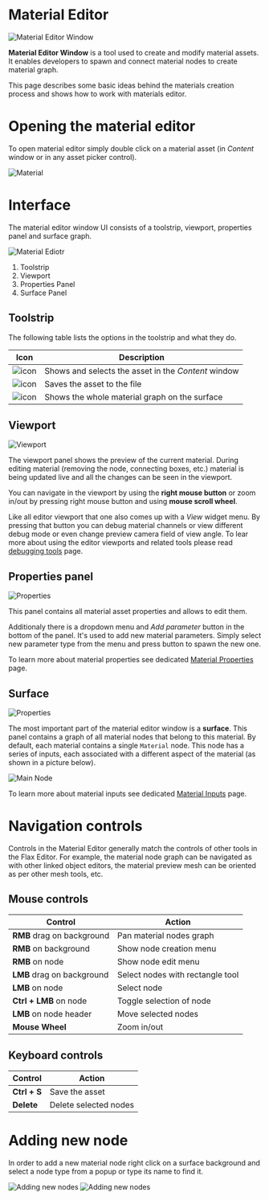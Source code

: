 # Material Editor

![Material Editor Window](../media/sample-material.jpg)

**Material Editor Window** is a tool used to create and modify material assets. It enables developers to spawn and connect material nodes to create material graph.

This page describes some basic ideas behind the materials creation process and shows how to work with materials editor.

# Opening the material editor

To open material editor simply double click on a material asset (in *Content* window or in any asset picker control).

![Material](../media/my-material.png)

# Interface

The material editor window UI consists of a toolstrip, viewport, properties panel and surface graph.

![Material Ediotr](../media/material-editor-ui.jpg)

1. Toolstrip
2. Viewport
3. Properties Panel
4. Surface Panel

## Toolstrip

The following table lists the options in the toolstrip and what they do.

| Icon | Description |
|--------|--------|
| ![icon](../media/material-editor-ui-toolstrip-1.png) | Shows and selects the asset in the *Content* window |
| ![icon](../media/material-editor-ui-toolstrip-2.png) | Saves the asset to the file |
| ![icon](../media/material-editor-ui-toolstrip-3.png) | Shows the whole material graph on the surface |

## Viewport

![Viewport](../media/viewport.png)

The viewport panel shows the preview of the current material. During editing material (removing the node, connecting boxes, etc.) material is being updated live and all the changes can be seen in the viewport.

You can navigate in the viewport by using the **right mouse button** or zoom in/out by pressing right mouse button and using **mouse scroll wheel**.

Like all editor viewport that one also comes up with a *View* widget menu. By pressing that button you can debug material channels or view different debug mode or even change preview camera field of view angle. To lear more about using the editor viewports and related tools please read [debugging tools](../../debugging-tools/index.md) page.

## Properties panel

![Properties](../media/material-properties.jpg)

This panel contains all material asset properties and allows to edit them.

Additionaly there is a dropdown menu and *Add parameter* button in the bottom of the panel. It's used to add new material parameters. Simply select new parameter type from the menu and press button to spawn the new one.

To learn more about material properties see dedicated [Material Properties](../material-properties/index.md) page.

## Surface

![Properties](../media/material-surface.png)

The most important part of the material editor window is a **surface**. This panel contains a graph of all material nodes that belong to this material. By default, each material contains a single `Material` node. This node has a series of inputs, each associated with a different aspect of the material (as shown in a picture below).

![Main Node](../media/main_node.png)

To learn more about material inputs see dedicated [Material Inputs](../material-inputs.md) page.

# Navigation controls

Controls in the Material Editor generally match the controls of other tools in the Flax Editor. For example, the material node graph can be navigated as with other linked object editors, the material preview mesh can be oriented as per other mesh tools, etc.

## Mouse controls

| Control | Action |
|--------|--------|
| **RMB** drag on background  | Pan material nodes graph  |
| **RMB** on background | Show node creation menu |
| **RMB** on node | Show node edit menu |
| **LMB** drag on background | Select nodes with rectangle tool |
| **LMB** on node | Select node |
| **Ctrl + LMB** on node | Toggle selection of node |
| **LMB** on node header | Move selected nodes |
| **Mouse Wheel** | Zoom in/out |

## Keyboard controls

| Control | Action |
|--------|--------|
| **Ctrl + S** | Save the asset  |
| **Delete** | Delete selected nodes |

# Adding new node

In order to add a new material node right click on a surface background and select a node type from a popup or type its name to find it.

![Adding new nodes](../media/material-context-menu-1.png)
![Adding new nodes](../media/material-context-menu-2.png)

